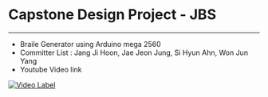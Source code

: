 # Capstone Design Project - JBS
-----------------------
- Braile Generator using Arduino mega 2560
- Committer List : Jang Ji Hoon, Jae Jeon Jung, Si Hyun Ahn, Won Jun Yang
- Youtube Video link

[![Video Label](http://img.youtube.com/vi/0I2d0GjfmNE/0.jpg)](https://youtu.be/0I2d0GjfmNE)
